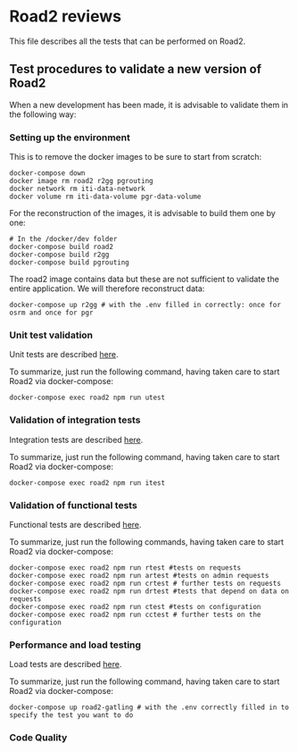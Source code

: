 # Road2 reviews

This file describes all the tests that can be performed on Road2.

## Test procedures to validate a new version of Road2

When a new development has been made, it is advisable to validate them in the following way:


### Setting up the environment

This is to remove the docker images to be sure to start from scratch:
```
docker-compose down
docker image rm road2 r2gg pgrouting
docker network rm iti-data-network
docker volume rm iti-data-volume pgr-data-volume
```
For the reconstruction of the images, it is advisable to build them one by one:
```
# In the /docker/dev folder
docker-compose build road2
docker-compose build r2gg
docker-compose build pgrouting
```

The road2 image contains data but these are not sufficient to validate the entire application. We will therefore reconstruct data:
```
docker-compose up r2gg # with the .env filled in correctly: once for osrm and once for pgr
```

### Unit test validation

Unit tests are described [here](./unit/readme.md).

To summarize, just run the following command, having taken care to start Road2 via docker-compose:
```
docker-compose exec road2 npm run utest
```

### Validation of integration tests

Integration tests are described [here](./integration/readme.md).

To summarize, just run the following command, having taken care to start Road2 via docker-compose:
```
docker-compose exec road2 npm run itest
```

### Validation of functional tests

Functional tests are described [here](./functional/readme.md).

To summarize, just run the following commands, having taken care to start Road2 via docker-compose:
```
docker-compose exec road2 npm run rtest #tests on requests
docker-compose exec road2 npm run artest #tests on admin requests
docker-compose exec road2 npm run crtest # further tests on requests
docker-compose exec road2 npm run drtest #tests that depend on data on requests
docker-compose exec road2 npm run ctest #tests on configuration
docker-compose exec road2 npm run cctest # further tests on the configuration

```

### Performance and load testing

Load tests are described [here](./load/readme.md).

To summarize, just run the following command, having taken care to start Road2 via docker-compose:
```
docker-compose up road2-gatling # with the .env correctly filled in to specify the test you want to do
```

### Code Quality